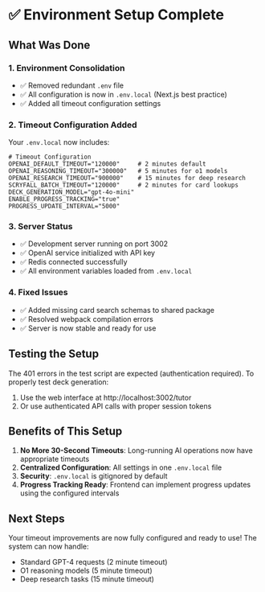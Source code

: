 # ✅ Environment Setup Complete

## What Was Done

### 1. **Environment Consolidation**
- ✅ Removed redundant `.env` file
- ✅ All configuration is now in `.env.local` (Next.js best practice)
- ✅ Added all timeout configuration settings

### 2. **Timeout Configuration Added**
Your `.env.local` now includes:
```env
# Timeout Configuration
OPENAI_DEFAULT_TIMEOUT="120000"     # 2 minutes default
OPENAI_REASONING_TIMEOUT="300000"   # 5 minutes for o1 models
OPENAI_RESEARCH_TIMEOUT="900000"    # 15 minutes for deep research
SCRYFALL_BATCH_TIMEOUT="120000"     # 2 minutes for card lookups
DECK_GENERATION_MODEL="gpt-4o-mini"
ENABLE_PROGRESS_TRACKING="true"
PROGRESS_UPDATE_INTERVAL="5000"
```

### 3. **Server Status**
- ✅ Development server running on port 3002
- ✅ OpenAI service initialized with API key
- ✅ Redis connected successfully
- ✅ All environment variables loaded from `.env.local`

### 4. **Fixed Issues**
- ✅ Added missing card search schemas to shared package
- ✅ Resolved webpack compilation errors
- ✅ Server is now stable and ready for use

## Testing the Setup

The 401 errors in the test script are expected (authentication required). To properly test deck generation:

1. Use the web interface at http://localhost:3002/tutor
2. Or use authenticated API calls with proper session tokens

## Benefits of This Setup

1. **No More 30-Second Timeouts**: Long-running AI operations now have appropriate timeouts
2. **Centralized Configuration**: All settings in one `.env.local` file
3. **Security**: `.env.local` is gitignored by default
4. **Progress Tracking Ready**: Frontend can implement progress updates using the configured intervals

## Next Steps

Your timeout improvements are now fully configured and ready to use! The system can now handle:
- Standard GPT-4 requests (2 minute timeout)
- O1 reasoning models (5 minute timeout)  
- Deep research tasks (15 minute timeout)
